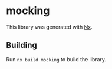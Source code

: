 # mocking

This library was generated with [Nx](https://nx.dev).

## Building

Run `nx build mocking` to build the library.
